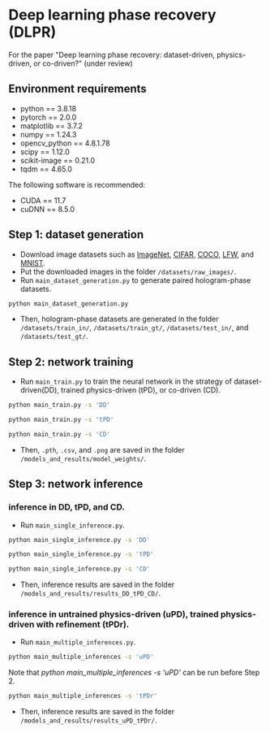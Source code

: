 # Deep learning phase recovery (DLPR)

For the paper "Deep learning phase recovery: dataset-driven, physics-driven, or co-driven?" (under review)

## Environment requirements
- python == 3.8.18
- pytorch == 2.0.0
- matplotlib == 3.7.2
- numpy == 1.24.3
- opencv_python == 4.8.1.78
- scipy == 1.12.0
- scikit-image == 0.21.0
- tqdm == 4.65.0

The following software is recommended:

- CUDA == 11.7
-  cuDNN == 8.5.0

## Step 1: dataset generation
- Download image datasets such as [ImageNet](https://www.image-net.org/), [CIFAR](https://www.cs.toronto.edu/~kriz/cifar.html), [COCO](https://cocodataset.org/), [LFW](https://vis-www.cs.umass.edu/lfw/), and [MNIST](https://yann.lecun.com/exdb/mnist/).
- Put the downloaded  images in the folder `/datasets/raw_images/`.
- Run `main_dataset_generation.py` to generate paired hologram-phase datasets.
```sh
python main_dataset_generation.py
```
- Then, hologram-phase datasets are generated in the folder `/datasets/train_in/`, `/datasets/train_gt/`, `/datasets/test_in/`, and `/datasets/test_gt/`.

## Step 2: network training
- Run `main_train.py` to train the neural network in the strategy of dataset-driven(DD), trained physics-driven (tPD), or co-driven (CD).
```sh
python main_train.py -s 'DD'
```
```sh
python main_train.py -s 'tPD'
```
```sh
python main_train.py -s 'CD'
```
- Then, `.pth`, `.csv`, and `.png` are saved in the folder `/models_and_results/model_weights/`.

## Step 3: network inference
### inference in DD, tPD, and CD.
- Run `main_single_inference.py`.
```sh
python main_single_inference.py -s 'DD'
```
```sh
python main_single_inference.py -s 'tPD'
```
```sh
python main_single_inference.py -s 'CD'
```
- Then, inference results are saved in the folder `/models_and_results/results_DD_tPD_CD/`.

### inference in untrained physics-driven (uPD), trained physics-driven with refinement (tPDr).
- Run `main_multiple_inferences.py`.
```sh
python main_multiple_inferences -s 'uPD'
```
Note that _python main_multiple_inferences -s 'uPD'_ can be run before Step 2.
```sh
python main_multiple_inferences -s 'tPDr'
```
- Then, inference results are saved in the folder `/models_and_results/results_uPD_tPDr/`.
